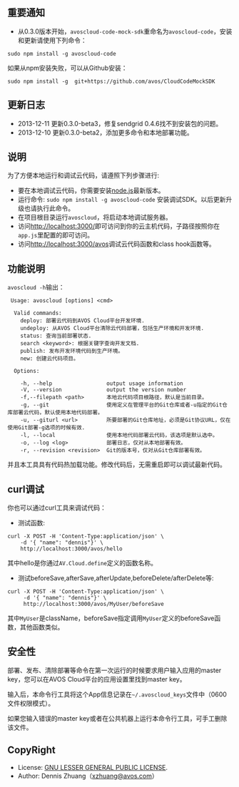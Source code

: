 ## 重要通知

* 从0.3.0版本开始，`avoscloud-code-mock-sdk`重命名为`avoscloud-code`，安装和更新请使用下列命令：

```
sudo npm install -g avoscloud-code
```

如果从npm安装失败，可以从Github安装：

```
sudo npm install -g  git+https://github.com/avos/CloudCodeMockSDK
```

## 更新日志

* 2013-12-11 更新0.3.0-beta3，修复sendgrid 0.4.6找不到安装包的问题。
* 2013-12-10 更新0.3.0-beta2，添加更多命令和本地部署功能。

## 说明

为了方便本地运行和调试云代码，请遵照下列步骤进行:

* 要在本地调试云代码，你需要安装[node.js](http://nodejs.org)最新版本。
* 运行命令: `sudo npm install -g avoscloud-code` 安装调试SDK。以后更新升级也请执行此命令。
* 在项目根目录运行`avoscloud`，将启动本地调试服务器。
* 访问[http://localhost:3000/](http://localhost:3000/)即可访问到你的云主机代码，子路径按照你在`app.js`里配置的即可访问。
* 访问[http://localhost:3000/avos](http://localhost:3000/avos)调试云代码函数和class hook函数等。

## 功能说明

`avoscloud -h`输出：

```
 Usage: avoscloud [options] <cmd>

  Valid commands:
    deploy: 部署云代码到AVOS Cloud平台开发环境.
    undeploy: 从AVOS Cloud平台清除云代码部署，包括生产环境和开发环境.
    status: 查询当前部署状态.
    search <keyword>: 根据关键字查询开发文档.
    publish: 发布开发环境代码到生产环境。
    new: 创建云代码项目。

  Options:

    -h, --help                 output usage information
    -V, --version              output the version number
    -f,--filepath <path>       本地云代码项目根路径，默认是当前目录。
    -g, --git                  使用定义在管理平台的Git仓库或者-u指定的Git仓库部署云代码，默认使用本地代码部署。
    -u, --giturl <url>         所要部署的Git仓库地址，必须是Git协议URL，仅在使用Git部署-g选项的时候有效.
    -l, --local                使用本地代码部署云代码，该选项是默认选中。
    -o, --log <log>            部署日志，仅对从本地部署有效。
    -r, --revision <revision>  Git的版本号，仅对从Git仓库部署有效。
```

并且本工具具有代码热加载功能。修改代码后，无需重启即可以调试最新代码。

## curl调试

你也可以通过curl工具来调试代码：

* 测试函数:
```
curl -X POST -H 'Content-Type:application/json' \
    -d '{ "name": "dennis"}' \
    http://localhost:3000/avos/hello
```
其中hello是你通过`AV.Cloud.define`定义的函数名称。

* 测试beforeSave,afterSave,afterUpdate,beforeDelete/afterDelete等:

```
curl -X POST -H 'Content-Type:application/json' \
     -d '{ "name": "dennis"}' \
	 http://localhost:3000/avos/MyUser/beforeSave
```
其中`MyUser`是className，beforeSave指定调用`MyUser`定义的beforeSave函数，其他函数类似。

## 安全性

部署、发布、清除部署等命令在第一次运行的时候要求用户输入应用的master key，您可以在AVOS Cloud平台的应用设置里找到master key。

输入后，本命令行工具将这个App信息记录在`~/.avoscloud_keys`文件中（0600文件权限模式）。

如果您输入错误的master key或者在公共机器上运行本命令行工具，可手工删除该文件。

## CopyRight

* License: [GNU LESSER GENERAL PUBLIC LICENSE](https://www.gnu.org/licenses/lgpl.html).
* Author: Dennis Zhuang（xzhuang@avos.com）
